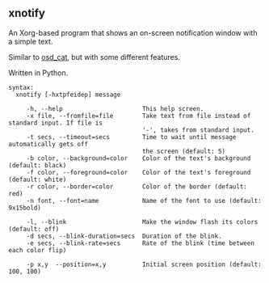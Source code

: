 ## xnotify

An Xorg-based program that shows an on-screen notification window with a simple text.

Similar to [osd_cat](http://manpages.ubuntu.com/manpages/lucid/man1/osd_cat.1.html), but with
some different features.

Written in Python.

```
syntax:
  xnotify [-hxtpfeidep] message

	 -h, --help                      This help screen.
	 -x file, --fromfile=file        Take text from file instead of standard input. If file is
									 '-', takes from standard input.
	 -t secs, --timeout=secs         Time to wait until message automatically gets off
									 the screen (default: 5)
	 -b color, --background=color    Color of the text's background (default: black)
	 -f color, --foreground=color    Color of the text's foreground (default: white)
	 -r color, --border=color        Color of the border (default: red)
	 -n font, --font=name            Name of the font to use (default: 9x15bold)

	 -l, --blink                     Make the window flash its colors (default: off)
	 -d secs, --blink-duration=secs  Duration of the blink.
	 -e secs, --blink-rate=secs      Rate of the blink (time between each color flip)

	 -p x,y  --position=x,y          Initial screen position (default: 100, 100)

```
